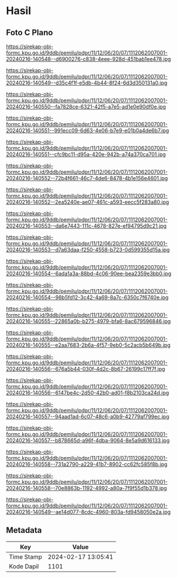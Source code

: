 # Hasil

## Foto C Plano

https://sirekap-obj-formc.kpu.go.id/9ddb/pemilu/pdpr/11/12/06/20/07/1112062007001-20240216-140548--d6900276-c838-4eee-928d-451bab1ee478.jpg

https://sirekap-obj-formc.kpu.go.id/9ddb/pemilu/pdpr/11/12/06/20/07/1112062007001-20240216-140549--d35c4f1f-e5db-4b44-8f24-6d3d350131a0.jpg

https://sirekap-obj-formc.kpu.go.id/9ddb/pemilu/pdpr/11/12/06/20/07/1112062007001-20240216-140550--fa7828ce-6321-42f5-a7e5-ad1e0e90df0e.jpg

https://sirekap-obj-formc.kpu.go.id/9ddb/pemilu/pdpr/11/12/06/20/07/1112062007001-20240216-140551--991ecc09-6d63-4e06-b7e9-e01b0a4de6b7.jpg

https://sirekap-obj-formc.kpu.go.id/9ddb/pemilu/pdpr/11/12/06/20/07/1112062007001-20240216-140551--cfc9bc11-d95a-420e-942b-a74a370ca701.jpg

https://sirekap-obj-formc.kpu.go.id/9ddb/pemilu/pdpr/11/12/06/20/07/1112062007001-20240216-140552--72b4f661-46c7-4de6-8478-4b1e156e4601.jpg

https://sirekap-obj-formc.kpu.go.id/9ddb/pemilu/pdpr/11/12/06/20/07/1112062007001-20240216-140552--2ea5240e-ae07-461c-a593-eecc5f283a80.jpg

https://sirekap-obj-formc.kpu.go.id/9ddb/pemilu/pdpr/11/12/06/20/07/1112062007001-20240216-140553--da6e7443-111c-4678-827e-ef94795d9c21.jpg

https://sirekap-obj-formc.kpu.go.id/9ddb/pemilu/pdpr/11/12/06/20/07/1112062007001-20240216-140553--d7a63daa-f250-4558-b723-0d599355d15a.jpg

https://sirekap-obj-formc.kpu.go.id/9ddb/pemilu/pdpr/11/12/06/20/07/1112062007001-20240216-140554--6ada1a3a-88bd-4c06-90ee-bea2359e3bb0.jpg

https://sirekap-obj-formc.kpu.go.id/9ddb/pemilu/pdpr/11/12/06/20/07/1112062007001-20240216-140554--98b5fd12-3c42-4a69-8a7c-6350c7f6740e.jpg

https://sirekap-obj-formc.kpu.go.id/9ddb/pemilu/pdpr/11/12/06/20/07/1112062007001-20240216-140555--22865a0b-b275-4979-bfa6-8ac679596846.jpg

https://sirekap-obj-formc.kpu.go.id/9ddb/pemilu/pdpr/11/12/06/20/07/1112062007001-20240216-140555--e2aa7683-2b6a-4f57-9eb0-5c2acb5b649b.jpg

https://sirekap-obj-formc.kpu.go.id/9ddb/pemilu/pdpr/11/12/06/20/07/1112062007001-20240216-140556--676a5b44-030f-4d2c-8b67-26199c17ff7f.jpg

https://sirekap-obj-formc.kpu.go.id/9ddb/pemilu/pdpr/11/12/06/20/07/1112062007001-20240216-140556--6147be4c-2d50-42b0-ad01-f8b2103ca24d.jpg

https://sirekap-obj-formc.kpu.go.id/9ddb/pemilu/pdpr/11/12/06/20/07/1112062007001-20240216-140557--94aad1ad-6c07-48c6-a0b9-42779af799ec.jpg

https://sirekap-obj-formc.kpu.go.id/9ddb/pemilu/pdpr/11/12/06/20/07/1112062007001-20240216-140557--b878665d-a96f-4dba-9064-8e5a9d616133.jpg

https://sirekap-obj-formc.kpu.go.id/9ddb/pemilu/pdpr/11/12/06/20/07/1112062007001-20240216-140558--731a2790-a229-41b7-8902-cc62fc585f8b.jpg

https://sirekap-obj-formc.kpu.go.id/9ddb/pemilu/pdpr/11/12/06/20/07/1112062007001-20240216-140558--70e8863b-1192-4992-a80a-7f9f55d1b378.jpg

https://sirekap-obj-formc.kpu.go.id/9ddb/pemilu/pdpr/11/12/06/20/07/1112062007001-20240216-140549--ae14d077-8cdc-4960-803a-fd9458050e2a.jpg


## Metadata

| Key        | Value               |
| ---------- | ------------------- |
| Time Stamp | 2024-02-17 13:05:41 |
| Kode Dapil | 1101                |



